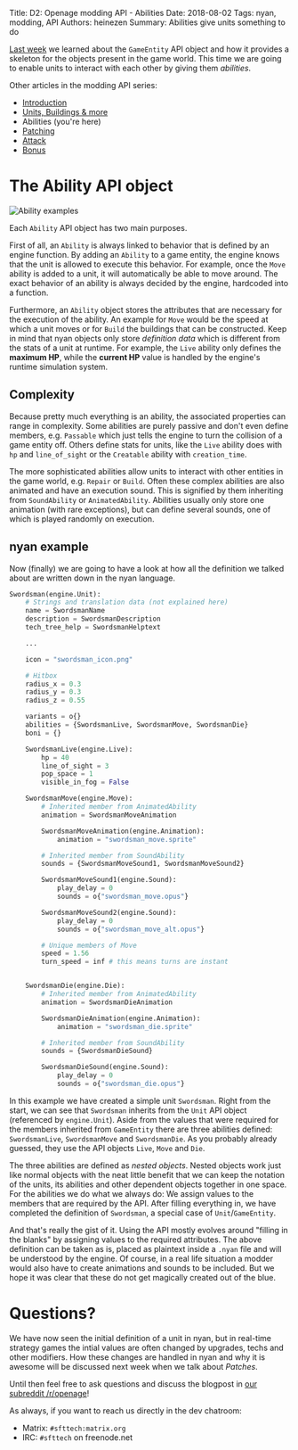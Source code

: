 Title: D2: Openage modding API - Abilities
Date: 2018-08-02
Tags: nyan, modding, API
Authors: heinezen
Summary: Abilities give units something to do

[Last week]({filename}/blog/D0001-openage_mod_api_game_entity.md) we learned about the `GameEntity` API object and how it provides a skeleton for the objects present in the game world. This time we are going to enable units to interact with each other by giving them *abilities*.

Other articles in the modding API series:

* [Introduction]({filename}/blog/D0000-openage_mod_api_intro.md)
* [Units, Buildings & more]({filename}/blog/D0001-openage_mod_api_game_entity.md)
* Abilities (you're here)
* [Patching]({filename}/blog/D0003-openage_mod_api_patching.md)
* [Attack]({filename}/blog/D0004-openage_mod_api_attack.md)
* [Bonus]({filename}/blog/D0005-openage_mod_api_bonus.md)

# The Ability API object

![Ability examples]({filename}/images/D0002-abilities-overview.png)

Each `Ability` API object has two main purposes.

First of all, an `Ability` is always linked to behavior that is defined by an engine function. By adding an `Ability` to a game entity, the engine knows that the unit is allowed to execute this behavior. For example, once the `Move` ability is added to a unit, it will automatically be able to move around. The exact behavior of an ability is always decided by the engine, hardcoded into a function.

Furthermore, an `Ability` object stores the attributes that are necessary for the execution of the ability. An example for `Move` would be the speed at which a unit moves or for `Build` the buildings that can be constructed. Keep in mind that nyan objects only store *definition data* which is different from the stats of a unit at runtime. For example, the `Live` ability only defines the **maximum HP**, while the **current HP** value is handled by the engine's runtime simulation system.

## Complexity

Because pretty much everything is an ability, the associated properties can range in complexity. Some abilities are purely passive and don't even define members, e.g. `Passable` which just tells the engine to turn the collision of a game entity off. Others define stats for units, like the `Live` ability does with `hp` and `line_of_sight` or the `Creatable` ability with `creation_time`.

The more sophisticated abilities allow units to interact with other entities in the game world, e.g. `Repair` or `Build`. Often these complex abilities are also animated and have an execution sound. This is signified by them inheriting from `SoundAbility` or `AnimatedAbility`. Abilities usually only store one animation (with rare exceptions), but can define several sounds, one of which is played randomly on execution.

## nyan example

Now (finally) we are going to have a look at how all the definition we talked about are written down in the nyan language.

``` python
Swordsman(engine.Unit):
    # Strings and translation data (not explained here)
    name = SwordsmanName
    description = SwordsmanDescription
    tech_tree_help = SwordsmanHelptext

    ...

    icon = "swordsman_icon.png"

    # Hitbox
    radius_x = 0.3
    radius_y = 0.3
    radius_z = 0.55

    variants = o{}
    abilities = {SwordsmanLive, SwordsmanMove, SwordsmanDie}
    boni = {}

    SwordsmanLive(engine.Live):
        hp = 40
        line_of_sight = 3
        pop_space = 1
        visible_in_fog = False

    SwordsmanMove(engine.Move):
        # Inherited member from AnimatedAbility
        animation = SwordsmanMoveAnimation

        SwordsmanMoveAnimation(engine.Animation):
            animation = "swordsman_move.sprite"

        # Inherited member from SoundAbility
        sounds = {SwordsmanMoveSound1, SwordsmanMoveSound2}

        SwordsmanMoveSound1(engine.Sound):
            play_delay = 0
            sounds = o{"swordsman_move.opus"}

        SwordsmanMoveSound2(engine.Sound):
            play_delay = 0
            sounds = o{"swordsman_move_alt.opus"}

        # Unique members of Move
        speed = 1.56
        turn_speed = inf # this means turns are instant


    SwordsmanDie(engine.Die):
        # Inherited member from AnimatedAbility
        animation = SwordsmanDieAnimation

        SwordsmanDieAnimation(engine.Animation):
            animation = "swordsman_die.sprite"

        # Inherited member from SoundAbility
        sounds = {SwordsmanDieSound}

        SwordsmanDieSound(engine.Sound):
            play_delay = 0
            sounds = o{"swordsman_die.opus"}
```

In this example we have created a simple unit `Swordsman`. Right from the start, we can see that `Swordsman` inherits from the `Unit` API object (referenced by `engine.Unit`). Aside from the values that were required for the members inherited from `GameEntity` there are three abilities defined: `SwordsmanLive`, `SwordsmanMove` and `SwordsmanDie`. As you probably already guessed, they use the API objects `Live`, `Move` and `Die`.

The three abilities are defined as *nested objects*. Nested objects work just like normal objects with the neat little benefit that we can keep the notation of the units, its abilities and other dependent objects together in one space. For the abilities we do what we always do: We assign values to the members that are required by the API. After filling everything in, we have completed the definition of `Swordsman`, a special case of `Unit`/`GameEntity`.

And that's really the gist of it. Using the API mostly evolves around "filling in the blanks" by assigning values to the required attributes. The above definition can be taken as is, placed as plaintext inside a `.nyan` file and will be understood by the engine. Of course, in a real life situation a modder would also have to create animations and sounds to be included. But we hope it was clear that these do not get magically created out of the blue.

# Questions?

We have now seen the initial definition of a unit in nyan, but in real-time strategy games the intial values are often changed by upgrades, techs and other modifiers. How these changes are handled in nyan and why it is awesome will be discussed next week when we talk about *Patches*.

Until then feel free to ask questions and discuss the blogpost in [our subreddit /r/openage](https://reddit.com/r/openage)!

As always, if you want to reach us directly in the dev chatroom:

* Matrix: `#sfttech:matrix.org`
* IRC: `#sfttech` on freenode.net
